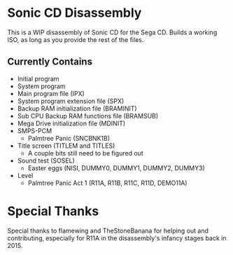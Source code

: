 # Sonic CD Disassembly
This is a WIP disassembly of Sonic CD for the Sega CD. Builds a working ISO, as long as you provide the rest of the files.

## Currently Contains
* Initial program
* System program
* Main program file (IPX)
* System program extension file (SPX)
* Backup RAM initialization file (BRAMINIT)
* Sub CPU Backup RAM functions file (BRAMSUB)
* Mega Drive initialization file (MDINIT)
* SMPS-PCM
    - Palmtree Panic (SNCBNK1B)
* Title screen (TITLEM and TITLES)
    - A couple bits still need to be figured out
* Sound test (SOSEL)
    - Easter eggs (NISI, DUMMY0, DUMMY1, DUMMY2, DUMMY3)
* Level
    - Palmtree Panic Act 1 (R11A, R11B, R11C, R11D, DEMO11A)

# Special Thanks
Special thanks to flamewing and TheStoneBanana for helping out and contributing, especially for R11A in the disassembly's infancy stages back in 2015.
